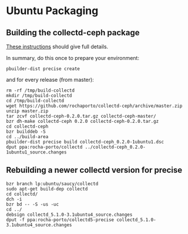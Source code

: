 # Ubuntu Packaging

## Building the collectd-ceph package

[These instructions](http://packaging.ubuntu.com/html/packaging-new-software.html) should give full details.

In summary, do this once to prepare your environment:
```
pbuilder-dist precise create
```

and for every release (from master):
```
rm -rf /tmp/build-collectd
mkdir /tmp/build-collectd
cd /tmp/build-collectd
wget https://github.com/rochaporto/collectd-ceph/archive/master.zip
unzip master.zip
tar zcvf collectd-ceph-0.2.0.tar.gz collectd-ceph-master/
bzr dh-make collectd-ceph 0.2.0 collectd-ceph-0.2.0.tar.gz
cd collectd-ceph
bzr builddeb -S
cd ../build-area
pbuilder-dist precise build collectd-ceph_0.2.0-1ubuntu1.dsc
dput ppa:rocha-porto/collectd ../collectd-ceph_0.2.0-1ubuntu1_source.changes
```

## Rebuilding a newer collectd version for precise

```
bzr branch lp:ubuntu/saucy/collectd
sudo apt-get build-dep collectd
cd collectd/
dch -i
bzr bd -- -S -us -uc
cd ../
debsign collectd_5.1.0-3.1ubuntu4_source.changes
dput -f ppa:rocha-porto/collectd5-precise collectd_5.1.0-3.1ubuntu4_source.changes
```
